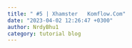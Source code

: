 ```yaml
---
title: " #5 | Xhamster   Komflow.Com"
date: "2023-04-02 12:26:47 +0300"
author: NrdyBhu1
category: tutorial blog
---
```

